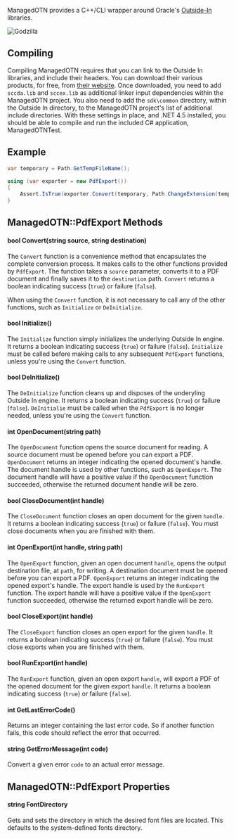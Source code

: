 ManagedOTN provides a C++/CLI wrapper around Oracle's [Outside-In](http://www.oracle.com/us/technologies/embedded/025613.htm) libraries.

![Godzilla](http://i.imgur.com/U33qoR2.png "Godzilla")

## Compiling

Compiling ManagedOTN requires that you can link to the Outside In libraries, and include their headers. You can download their various products, for free, from [their website](http://www.oracle.com/technetwork/middleware/content-management/downloads/oit-dl-otn-097435.html). Once downloaded, you need to add `sccda.lib` and `sccex.lib` as additional linker input dependencies within the ManagedOTN project. You also need to add the `sdk\common` directory, within the Outside In directory, to the ManagedOTN project's list of additional include directories. With these settings in place, and .NET 4.5 installed, you should be able to compile and run the included C# application, ManagedOTNTest.

## Example

```csharp
var temporary = Path.GetTempFileName();

using (var exporter = new PdfExport())
{
    Assert.IsTrue(exporter.Convert(temporary, Path.ChangeExtension(temporary, "pdf")));
}
```

## ManagedOTN::PdfExport Methods

#### bool Convert(string source, string destination)

The `Convert` function is a convenience method that encapsulates the complete conversion process. It makes calls to the other functions provided by `PdfExport`. The function takes a `source` parameter, converts it to a PDF document and finally saves it to the `destination` path. `Convert` returns a boolean indicating success (`true`) or failure (`false`).

When using the `Convert` function, it is not necessary to call any of the other functions, such as `Initialize` or `DeInitialize`.

#### bool Initialize()

The `Initialize` function simply initializes the underlying Outside In engine. It returns a boolean indicating success (`true`) or failure (`false`). `Initialize` must be called before making calls to any subsequent `PdfExport` functions, unless you're using the `Convert` function.

#### bool DeInitialize()

The `DeInitialize` function cleans up and disposes of the underyling Outside In engine. It returns a boolean indicating success (`true`) or failure (`false`). `DeInitialie` must be called when the `PdfExport` is no longer needed, unless you're using the `Convert` function.

#### int OpenDocument(string path)

The `OpenDocument` function opens the source document for reading. A source document must be opened before you can export a PDF. `OpenDocument` returns an integer indicating the opened document's handle. The document handle is used by other functions, such as `OpenExport`. The document handle will have a positive value if the `OpenDocument` function succeeded, otherwise the returned document handle will be zero.

#### bool CloseDocument(int handle)

The `CloseDocument` function closes an open document for the given `handle`. It returns a boolean indicating success (`true`) or failure (`false`). You must close documents when you are finished with them.

#### int OpenExport(int handle, string path)

The `OpenExport` function, given an open document `handle`, opens the output destination file, at `path`, for writing. A destination document must be opened before you can export a PDF. `OpenExport` returns an integer indicating the opened export's handle. The export handle is used by the `RunExport` function. The export handle will have a positive value if the `OpenExport` function succeeded, otherwise the returned export handle will be zero.

#### bool CloseExport(int handle)

The `CloseExport` function closes an open export for the given `handle`. It returns a boolean indicating success (`true`) or failure (`false`). You must close exports when you are finished with them.

#### bool RunExport(int handle)

The `RunExport` function, given an open export `handle`, will export a PDF of the opened document for the given export `handle`. It returns a boolean indicating success (`true`) or failure (`false`).

#### int GetLastErrorCode()

Returns an integer containing the last error code. So if another function fails, this code should reflect the error that occurred.

#### string GetErrorMessage(int code)

Convert a given error `code` to an actual error message.

## ManagedOTN::PdfExport Properties

#### string FontDirectory

Gets and sets the directory in which the desired font files are located. This defaults to the system-defined fonts directory.
